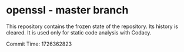 # openssl - master branch

This repository contains the frozen state of the repository.
Its history is cleared. It is used only for static code
analysis with Codacy.

Commit Time: 1726362823